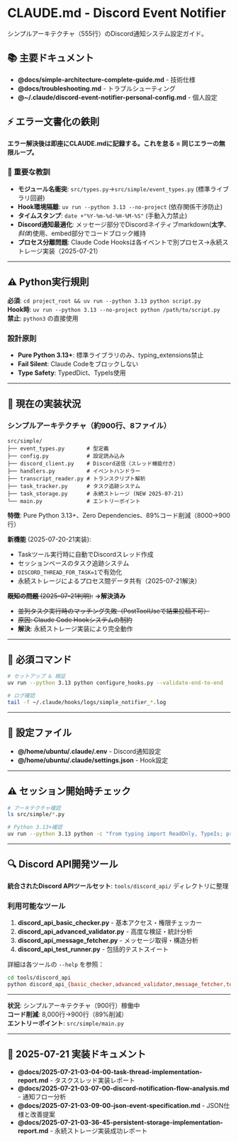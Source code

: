 # CLAUDE.md - Discord Event Notifier

シンプルアーキテクチャ（555行）のDiscord通知システム設定ガイド。

## 📚 主要ドキュメント

- **@docs/simple-architecture-complete-guide.md** - 技術仕様
- **@docs/troubleshooting.md** - トラブルシューティング
- **@~/.claude/discord-event-notifier-personal-config.md** - 個人設定

## ⚡ エラー文書化の鉄則

**エラー解決後は即座にCLAUDE.mdに記録する。これを怠る = 同じエラーの無限ループ。**

### 📝 重要な教訓

- **モジュール名衝突**: `src/types.py`→`src/simple/event_types.py` (標準ライブラリ回避)
- **Hook環境隔離**: `uv run --python 3.13 --no-project` (依存関係干渉防止)
- **タイムスタンプ**: `date +"%Y-%m-%d-%H-%M-%S"` (手動入力禁止)
- **Discord通知最適化**: メッセージ部分でDiscordネイティブmarkdown(**太字**、*斜体*)使用、embed部分でコードブロック維持
- **プロセス分離問題**: Claude Code Hooksは各イベントで別プロセス→永続ストレージ実装（2025-07-21）

---

## ⚠️ Python実行規則

**必須**: `cd project_root && uv run --python 3.13 python script.py`  
**Hook時**: `uv run --python 3.13 --no-project python /path/to/script.py`  
**禁止**: `python3` の直接使用

### 設計原則
- **Pure Python 3.13+**: 標準ライブラリのみ、typing_extensions禁止
- **Fail Silent**: Claude Codeをブロックしない
- **Type Safety**: TypedDict、TypeIs使用

---

## 🚨 現在の実装状況

### シンプルアーキテクチャ（約900行、8ファイル）
```
src/simple/
├── event_types.py       # 型定義
├── config.py            # 設定読み込み
├── discord_client.py    # Discord送信（スレッド機能付き）
├── handlers.py          # イベントハンドラー
├── transcript_reader.py # トランスクリプト解析
├── task_tracker.py      # タスク追跡システム
├── task_storage.py      # 永続ストレージ (NEW 2025-07-21)
└── main.py              # エントリーポイント
```

**特徴**: Pure Python 3.13+、Zero Dependencies、89%コード削減（8000→900行）

**新機能** (2025-07-20-21実装):
- Taskツール実行時に自動でDiscordスレッド作成
- セッションベースのタスク追跡システム
- `DISCORD_THREAD_FOR_TASK=1`で有効化
- 永続ストレージによるプロセス間データ共有（2025-07-21解決）

~~**既知の問題** (2025-07-21判明):~~ **→解決済み**
- ~~並列タスク実行時のマッチング失敗（PostToolUseで結果投稿不可）~~
- ~~原因: Claude Code Hookシステムの制約~~
- **解決**: 永続ストレージ実装により完全動作

---

## 🔧 必須コマンド

```bash
# セットアップ & 検証
uv run --python 3.13 python configure_hooks.py --validate-end-to-end

# ログ確認
tail -f ~/.claude/hooks/logs/simple_notifier_*.log
```

---

## 📁 設定ファイル

- **@/home/ubuntu/.claude/.env** - Discord通知設定
- **@/home/ubuntu/.claude/settings.json** - Hook設定

---

## ⚠️ セッション開始時チェック

```bash
# アーキテクチャ確認  
ls src/simple/*.py

# Python 3.13+確認
uv run --python 3.13 python -c "from typing import ReadOnly, TypeIs; print('OK')"
```

---

## 🔍 Discord API開発ツール

**統合されたDiscord APIツールセット**: `tools/discord_api/` ディレクトリに整理

### 利用可能なツール

1. **discord_api_basic_checker.py** - 基本アクセス・権限チェッカー
2. **discord_api_advanced_validator.py** - 高度な検証・統計分析
3. **discord_api_message_fetcher.py** - メッセージ取得・構造分析
4. **discord_api_test_runner.py** - 包括的テストスイート

詳細は各ツールの `--help` を参照：

```bash
cd tools/discord_api
python discord_api_{basic_checker,advanced_validator,message_fetcher,test_runner}.py --help
```

---

**状況**: シンプルアーキテクチャ（900行）稼働中  
**コード削減**: 8,000行→900行（89%削減）  
**エントリーポイント**: `src/simple/main.py`

---

## 📄 2025-07-21 実装ドキュメント

- **@docs/2025-07-21-03-04-00-task-thread-implementation-report.md** - タスクスレッド実装レポート
- **@docs/2025-07-21-03-07-00-discord-notification-flow-analysis.md** - 通知フロー分析
- **@docs/2025-07-21-03-09-00-json-event-specification.md** - JSON仕様と改善提案
- **@docs/2025-07-21-03-36-45-persistent-storage-implementation-report.md** - 永続ストレージ実装成功レポート
